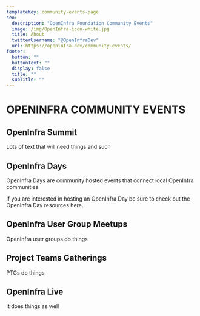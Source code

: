 ```yaml
---
templateKey: community-events-page
seo:
  description: "OpenInfra Foundation Community Events"
  image: /img/OpenInfra-icon-white.jpg
  title: About
  twitterUsername: "@OpenInfraDev"
  url: https://openinfra.dev/community-events/
footer:
  button: ""
  buttonText: ""
  display: false
  title: ""
  subTitle: ""
---
```

# OPENINFRA COMMUNITY EVENTS

## OpenInfra Summit

Lots of text that will need things and such

## OpenInfra Days

OpenInfra Days are community hosted events that connect local OpenInfra communities 

If you are interested in hosting an OpenInfra Day be sure to check out the OpenInfra Day resources here. 

## OpenInfra User Group Meetups

OpenInfra user groups do things

## Project Teams Gatherings

PTGs do things

## OpenInfra Live

It does things as well